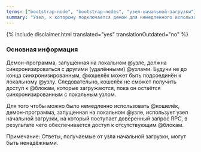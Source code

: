 ```yaml
---
terms: ["bootstrap-node", "bootstrap-nodes", "узел-начальной-загрузки"]
summary: "Узел, к которому подключается демон для немедленного использования кошельков во время основной синхронизации блоков"
---
```


{% include disclaimer.html translated="yes" translationOutdated="no" %}
### Основная информация

Демон-программа, запущенная на локальном @узле, должна синхронизироваться с другими (удалёнными) @узлами. Будучи не до конца синхронизированным,  @кошелёк может быть подсоединён к локальному @узлу. Следовательно, кошелёк не сможет получить доступ к @блокам, которые загружаются, пока он остаётся синхронизированным с локальным узлом.

Для того чтобы можно было немедленно использовать @кошелёк, демон-программа, запущенная на локальном @узле, использует узел начальной загрузки, на который поступает доверенный запрос RPC, в результате чего обеспечивается доступ к отсутствующим @блокам.

Примечание:	Ответы, получаемые от узла начальной загрузки, могут быть ненадёжными.
